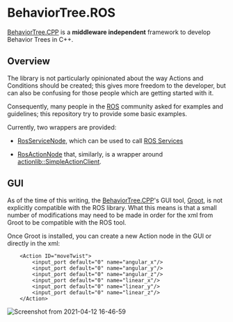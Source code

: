 
# BehaviorTree.ROS

[BehaviorTree.CPP](https://github.com/BehaviorTree/BehaviorTree.CPP) is a __middleware independent__ framework 
to develop Behavior Trees in C++.
## Overview
The library is not particularly opinionated about the way Actions and Conditions should be created; this gives
more freedom to the developer, but can also be confusing for those people which are getting started with it.

Consequently, many people in the [ROS](http://www.ros.org) community asked for examples and guidelines;
this repository try to provide some basic examples.

Currently, two wrappers are provided:

- [RosServiceNode](include/behaviortree_ros/bt_service_node.h), which can be used to call
  [ROS Services](http://wiki.ros.org/Services)

- [RosActionNode](include/behaviortree_ros/bt_action_node.h) that, similarly, is a wrapper around
  [actionlib::SimpleActionClient](http://wiki.ros.org/actionlib).

## GUI
As of the time of this writing, the [BehaviorTree.CPP](https://github.com/BehaviorTree/BehaviorTree.CPP)'s GUI tool, [Groot](https://github.com/BehaviorTree/Groot), is not explicitly compatible with the ROS library. What this means is that a small number of modifications may need to be made in order for the xml from Groot to be compatible with the ROS tool. 

Once Groot is installed, you can create a new Action node in the GUI or directly in the xml:

        <Action ID="moveTwist">
            <input_port default="0" name="angular_x"/>
            <input_port default="0" name="angular_y"/>
            <input_port default="0" name="angular_z"/>
            <input_port default="0" name="linear_x"/>
            <input_port default="0" name="linear_y"/>
            <input_port default="0" name="linear_z"/>
        </Action>

![Screenshot from 2021-04-12 16-46-59](https://user-images.githubusercontent.com/7253338/114459728-e5fb5280-9bae-11eb-8755-e7547f01d708.png)

